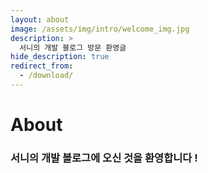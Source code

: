 ```yaml
---
layout: about
image: /assets/img/intro/welcome_img.jpg
description: >
  서니의 개발 블로그 방문 환영글
hide_description: true
redirect_from:
  - /download/
---
```


# About

<!--author-->

### 서니의 개발 블로그에 오신 것을 환영합니다 ! 

